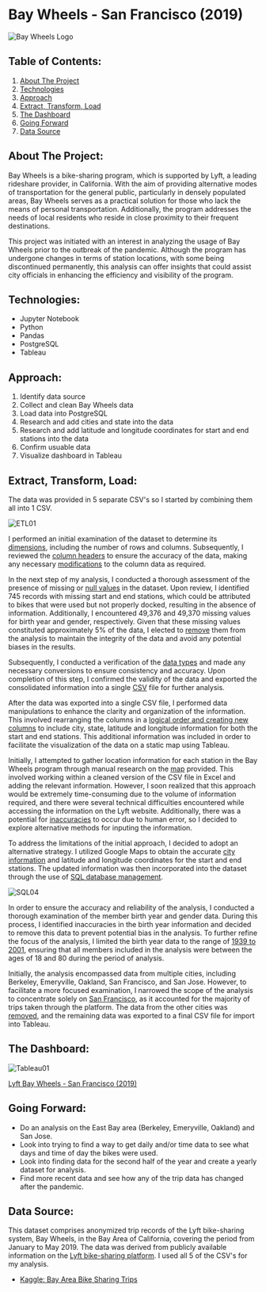 # Bay Wheels - San Francisco (2019)

![Bay Wheels Logo](images/bay_wheels.jpg)

## Table of Contents:
01. [About The Project](#about) 
02. [Technologies](#tech)
03. [Approach](#approach)
04. [Extract, Transform, Load](#etl)
05. [The Dashboard](#dashboard)
06. [Going Forward](#forward)
07. [Data Source](#source)

<a name="about"></a>
## About The Project:
Bay Wheels is a bike-sharing program, which is supported by Lyft, a leading rideshare provider, in California. With the aim of providing alternative modes of transportation for the general public, particularly in densely populated areas, Bay Wheels serves as a practical solution for those who lack the means of personal transportation. Additionally, the program addresses the needs of local residents who reside in close proximity to their frequent destinations.

This project was initiated with an interest in analyzing the usage of Bay Wheels prior to the outbreak of the pandemic. Although the program has undergone changes in terms of station locations, with some being discontinued permanently, this analysis can offer insights that could assist city officials in enhancing the efficiency and visibility of the program.

<a name="tech"></a>
## Technologies:
- Jupyter Notebook
- Python
- Pandas
- PostgreSQL
- Tableau

<a name="approach"></a>
## Approach:
01. Identify data source
02. Collect and clean Bay Wheels data
03. Load data into PostgreSQL
04. Research and add cities and state into the data
05. Research and add latitude and longitude coordinates for start and end stations into the data
06. Confirm usuable data
07. Visualize dashboard in Tableau

<a name="etl"></a>
## Extract, Transform, Load:
The data was provided in 5 separate CSV's so I started by combining them all into 1 CSV.

![ETL01](images/etl_images/etl_01.png)

I performed an initial examination of the dataset to determine its [dimensions](https://github.com/DConnellyII/lyft_bay_wheels/blob/main/images/etl_images/etl_02.png), including the number of rows and columns. Subsequently, I reviewed the [column headers](https://github.com/DConnellyII/lyft_bay_wheels/blob/main/images/etl_images/etl_03.png) to ensure the accuracy of the data, making any necessary [modifications](https://github.com/DConnellyII/lyft_bay_wheels/blob/main/images/etl_images/etl_04.png) to the column data as required.

In the next step of my analysis, I conducted a thorough assessment of the presence of missing or [null values](https://github.com/DConnellyII/lyft_bay_wheels/blob/main/images/etl_images/etl_05.png) in the dataset. Upon review, I identified 745 records with missing start and end stations, which could be attributed to bikes that were used but not properly docked, resulting in the absence of information. Additionally, I encountered 49,376 and 49,370 missing values for birth year and gender, respectively. Given that these missing values constituted approximately 5% of the data, I elected to [remove](https://github.com/DConnellyII/lyft_bay_wheels/blob/main/images/etl_images/etl_06.png) them from the analysis to maintain the integrity of the data and avoid any potential biases in the results.

Subsequently, I conducted a verification of the [data types](https://github.com/DConnellyII/lyft_bay_wheels/blob/main/images/etl_images/etl_07.png) and made any necessary conversions to ensure consistency and accuracy. Upon completion of this step, I confirmed the validity of the data and exported the consolidated information into a single [CSV](https://github.com/DConnellyII/lyft_bay_wheels/blob/main/images/etl_images/etl_08.png) file for further analysis.

After the data was exported into a single CSV file, I performed data manipulations to enhance the clarity and organization of the information. This involved rearranging the columns in a [logical order and creating new columns](txt/bay_wheels_summary_format.txt) to include city, state, latitude and longitude information for both the start and end stations. This additional information was included in order to facilitate the visualization of the data on a static map using Tableau.

Initially, I attempted to gather location information for each station in the Bay Wheels program through manual research on the [map](https://account.baywheels.com/map) provided. This involved working within a cleaned version of the CSV file in Excel and adding the relevant information. However, I soon realized that this approach would be extremely time-consuming due to the volume of information required, and there were several technical difficulties encountered while accessing the information on the Lyft website. Additionally, there was a potential for [inaccuracies](https://github.com/DConnellyII/lyft_bay_wheels/blob/main/images/sql_images/sql_01.png) to occur due to human error, so I decided to explore alternative methods for inputing the information.

To address the limitations of the initial approach, I decided to adopt an alternative strategy. I utilized Google Maps to obtain the accurate [city information](images/sql_images/sql_02.png) and latitude and longitude coordinates for the start and end stations. The updated information was then incorporated into the dataset through the use of [SQL database management](images/sql_images/sql_03.png).

![SQL04](images/sql_images/sql_04.png)

In order to ensure the accuracy and reliability of the analysis, I conducted a thorough examination of the member birth year and gender data. During this process, I identified inaccuracies in the birth year information and decided to remove this data to prevent potential bias in the analysis. To further refine the focus of the analysis, I limited the birth year data to the range of [1939 to 2001](images/sql_images/sql_05.png), ensuring that all members included in the analysis were between the ages of 18 and 80 during the period of analysis.

Initially, the analysis encompassed data from multiple cities, including Berkeley, Emeryville, Oakland, San Francisco, and San Jose. However, to facilitate a more focused examination, I narrowed the scope of the analysis to concentrate solely on [San Francisco](images/lyft_images/san_francisco_bay_wheels.png), as it accounted for the majority of trips taken through the platform. The data from the other cities was [removed](images/sql_images/sql_04.png), and the remaining data was exported to a final CSV file for import into Tableau.

<a name="dashboard"></a>
## The Dashboard:
![Tableau01](images/tableau_images/tableau_01.png)

[Lyft Bay Wheels - San Francisco (2019)](https://public.tableau.com/app/profile/dconnellyii/viz/san_francisco_lyft_bay_wheels_2019/SanFranciscoBayWheels2019)
<a name="forward"></a>
## Going Forward:
- Do an analysis on the East Bay area (Berkeley, Emeryville, Oakland) and San Jose.
- Look into trying to find a way to get daily and/or time data to see what days and time of day the bikes were used.
- Look into finding data for the second half of the year and create a yearly dataset for analysis.
- Find more recent data and see how any of the trip data has changed after the pandemic.

<a name="source"></a>
## Data Source:
This dataset comprises anonymized trip records of the Lyft bike-sharing system, Bay Wheels, in the Bay Area of California, covering the period from January to May 2019. The data was derived from publicly available information on the [Lyft bike-sharing platform](https://www.lyft.com/bikes/bay-wheels). I used all 5 of the CSV's for my analysis.

- [Kaggle: Bay Area Bike Sharing Trips](https://www.kaggle.com/datasets/jolasa/bay-area-bike-sharing-trips)
